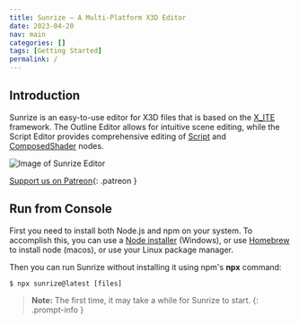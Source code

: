 ```yaml
---
title: Sunrize — A Multi-Platform X3D Editor
date: 2023-04-20
nav: main
categories: []
tags: [Getting Started]
permalink: /
---
```

## Introduction

Sunrize is an easy-to-use editor for X3D files that is based on the [X_ITE](/x_ite/) framework. The Outline Editor allows for intuitive scene editing, while the Script Editor provides comprehensive editing of [Script](/x_ite/components/scripting/script/) and [ComposedShader](/x_ite/components/shaders/composedshader/) nodes.

![Image of Sunrize Editor](/assets/img/sunrize.png)

[<i class="fa-solid fa-heart"></i> Support us on Patreon](https://patreon.com/X_ITE){: .patreon }

## Run from Console

First you need to install both Node.js and npm on your system. To accomplish this, you can use a [Node installer](https://nodejs.org/en/download/) (Windows), or use [Homebrew](https://brew.sh) to install node (macos), or use your Linux package manager.

Then you can run Sunrize without installing it using npm's **npx** command:

```console
$ npx sunrize@latest [files]
```

>**Note:** The first time, it may take a while for Sunrize to start.
{: .prompt-info }
<!--
## Download Sunrize v{{ site.version }}

[Windows Installer](https://github.com/create3000/sunrize/releases/download/v{{ site.version }}/Sunrize-X3D-Editor-{{ site.version }}-Setup.exe){: .left .download }

[macOS dmg](https://github.com/create3000/sunrize/releases/download/v{{ site.version }}/Sunrize-X3D-Editor-{{ site.version }}-x64.dmg){: .left .download }

Thank you for choosing our software!
{: .clear }

1. Click the download button.
2. Once the file is downloaded, double-click on the installer file to begin the installation process.
3. Follow the on-screen instructions to complete the installation.
   * On Windows click »More Information > Execute Anyway« to start the installer,
   * On macOS open the »System Setting > Security & Privacy« and scroll to bottom to allow the application to run.
4. Right-click the icon in the taskbar/dock to pin it.
-->
